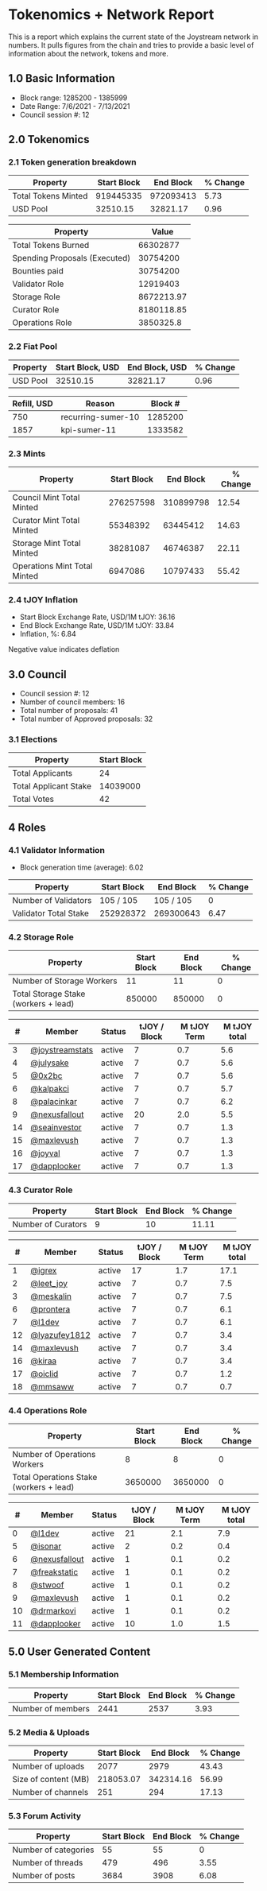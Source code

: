 # Tokenomics + Network Report
This is a report which explains the current state of the Joystream network in numbers. It pulls figures from the chain and tries to provide a basic level of information about the network, tokens and more. 

## 1.0 Basic Information
* Block range: 1285200 - 1385999
* Date Range: 7/6/2021 - 7/13/2021
* Council session #: 12

## 2.0 Tokenomics
### 2.1 Token generation breakdown
| Property            | Start Block | End Block | % Change |
|---------------------|--------------|--------------|----------|
| Total Tokens Minted |  919445335 | 972093413 | 5.73 |
| USD Pool |  32510.15 | 32821.17 | 0.96 |

| Property            | Value        |
|---------------------|--------------|
| Total Tokens Burned | 66302877 |
| Spending Proposals (Executed) | 30754200 |
| Bounties paid       | 30754200 |
| Validator Role      | 12919403 |
| Storage Role        | 8672213.97 |
| Curator Role        | 8180118.85 |
| Operations Role     | 3850325.8 |

### 2.2 Fiat Pool
| Property            | Start Block, USD | End Block, USD | % Change |
|---------------------|--------------|--------------|----------|
| USD Pool | 32510.15 | 32821.17 | 0.96 |

| Refill, USD | Reason | Block # |
|---------------------|--------------|--------------|
| 750 | recurring-sumer-10 | 1285200 |
| 1857 | kpi-sumer-11 | 1333582 |


### 2.3 Mints
| Property                    | Start Block           | End Block | % Change |
|-----------------------------|-----------------------|--------------|----------|
| Council Mint Total Minted   | 276257598  | 310899798 |12.54 |
| Curator Mint Total Minted   | 55348392 | 63445412 | 14.63 |
| Storage Mint Total Minted   | 38281087 | 46746387 | 22.11 |
| Operations Mint Total Minted | 6947086 | 10797433 | 55.42 |


### 2.4 tJOY Inflation

* Start Block Exchange Rate, USD/1M tJOY: 36.16
* End Block Exchange Rate, USD/1M tJOY: 33.84
* Inflation, %: 6.84

Negative value indicates deflation

## 3.0 Council
* Council session #: 12
* Number of council members: 16
* Total number of proposals: 41
* Total number of Approved proposals: 32

### 3.1 Elections
| Property                    | Start Block  |
|-----------------------------|--------------|
| Total Applicants            | 24 |
| Total Applicant Stake       | 14039000 |
| Total Votes                 | 42 |

## 4 Roles
### 4.1 Validator Information
* Block generation time (average): 6.02

| Property                   | Start Block | End Block | % Change |
|----------------------------|--------------|--------------|----------|
| Number of Validators       | 105 / 105 | 105 / 105 | 0 |
| Validator Total Stake      | 252928372 | 269300643 | 6.47 |


### 4.2 Storage Role
| Property                | Start Block | End Block | % Change |
|-------------------------|--------------|--------------|----------|
| Number of Storage Workers | 11 | 11 | 0 |
| Total Storage Stake (workers + lead) | 850000 | 850000 | 0 |

| # | Member | Status | tJOY / Block | M tJOY Term | M tJOY total |
|--|--|--|--|--|--|
| 3 | [@joystreamstats](https://pioneer.joystreamstats.live/#/members/joystreamstats) | active | 7 | 0.7 | 5.6 |
| 4 | [@julysake](https://pioneer.joystreamstats.live/#/members/julysake) | active | 7 | 0.7 | 5.6 |
| 5 | [@0x2bc](https://pioneer.joystreamstats.live/#/members/0x2bc) | active | 7 | 0.7 | 5.6 |
| 6 | [@kalpakci](https://pioneer.joystreamstats.live/#/members/kalpakci) | active | 7 | 0.7 | 5.7 |
| 8 | [@palacinkar](https://pioneer.joystreamstats.live/#/members/palacinkar) | active | 7 | 0.7 | 6.2 |
| 9 | [@nexusfallout](https://pioneer.joystreamstats.live/#/members/nexusfallout) | active | 20 | 2.0 | 5.5 |
| 14 | [@seainvestor](https://pioneer.joystreamstats.live/#/members/seainvestor) | active | 7 | 0.7 | 1.3 |
| 15 | [@maxlevush](https://pioneer.joystreamstats.live/#/members/maxlevush) | active | 7 | 0.7 | 1.3 |
| 16 | [@joyval](https://pioneer.joystreamstats.live/#/members/joyval) | active | 7 | 0.7 | 1.3 |
| 17 | [@dapplooker](https://pioneer.joystreamstats.live/#/members/dapplooker) | active | 7 | 0.7 | 1.3 |


### 4.3 Curator Role
| Property                | Start Block | End Block | % Change |
|-------------------------|--------------|--------------|----------|
| Number of Curators      | 9 | 10 | 11.11 |

| # | Member | Status | tJOY / Block | M tJOY Term | M tJOY total |
|--|--|--|--|--|--|
| 1 | [@igrex](https://pioneer.joystreamstats.live/#/members/igrex) | active | 17 | 1.7 | 17.1 |
| 2 | [@leet_joy](https://pioneer.joystreamstats.live/#/members/leet_joy) | active | 7 | 0.7 | 7.5 |
| 3 | [@meskalin](https://pioneer.joystreamstats.live/#/members/meskalin) | active | 7 | 0.7 | 7.5 |
| 6 | [@prontera](https://pioneer.joystreamstats.live/#/members/prontera) | active | 7 | 0.7 | 6.1 |
| 7 | [@l1dev](https://pioneer.joystreamstats.live/#/members/l1dev) | active | 7 | 0.7 | 6.1 |
| 12 | [@lyazufey1812](https://pioneer.joystreamstats.live/#/members/lyazufey1812) | active | 7 | 0.7 | 3.4 |
| 14 | [@maxlevush](https://pioneer.joystreamstats.live/#/members/maxlevush) | active | 7 | 0.7 | 3.4 |
| 16 | [@kiraa](https://pioneer.joystreamstats.live/#/members/kiraa) | active | 7 | 0.7 | 3.4 |
| 17 | [@oiclid](https://pioneer.joystreamstats.live/#/members/oiclid) | active | 7 | 0.7 | 1.2 |
| 18 | [@mmsaww](https://pioneer.joystreamstats.live/#/members/mmsaww) | active | 7 | 0.7 | 0.7 |


### 4.4 Operations Role
| Property                | Start Block | End Block | % Change |
|-------------------------|--------------|--------------|----------|
| Number of Operations Workers      | 8 | 8 | 0 |
| Total Operations Stake (workers + lead) | 3650000 | 3650000 | 0 |

| # | Member | Status | tJOY / Block | M tJOY Term | M tJOY total |
|--|--|--|--|--|--|
| 0 | [@l1dev](https://pioneer.joystreamstats.live/#/members/l1dev) | active | 21 | 2.1 | 7.9 |
| 5 | [@isonar](https://pioneer.joystreamstats.live/#/members/isonar) | active | 2 | 0.2 | 0.4 |
| 6 | [@nexusfallout](https://pioneer.joystreamstats.live/#/members/nexusfallout) | active | 1 | 0.1 | 0.2 |
| 7 | [@freakstatic](https://pioneer.joystreamstats.live/#/members/freakstatic) | active | 1 | 0.1 | 0.2 |
| 8 | [@stwoof](https://pioneer.joystreamstats.live/#/members/stwoof) | active | 1 | 0.1 | 0.2 |
| 9 | [@maxlevush](https://pioneer.joystreamstats.live/#/members/maxlevush) | active | 1 | 0.1 | 0.2 |
| 10 | [@drmarkovi](https://pioneer.joystreamstats.live/#/members/drmarkovi) | active | 1 | 0.1 | 0.2 |
| 11 | [@dapplooker](https://pioneer.joystreamstats.live/#/members/dapplooker) | active | 10 | 1.0 | 1.5 |


## 5.0 User Generated Content
### 5.1 Membership Information
| Property          | Start Block | End Block | % Change |
|-------------------|--------------|--------------|----------|
| Number of members | 2441|  2537 | 3.93 |

### 5.2 Media & Uploads
| Property                | Start Block | End Block | % Change |
|-------------------------|--------------|--------------|----------|
| Number of uploads       | 2077 | 2979  |  43.43 |
| Size of content (MB)    |  218053.07 |  342314.16 | 56.99 |
| Number of channels      |  251 | 294 | 17.13 |

### 5.3 Forum Activity
| Property          | Start Block | End Block | % Change |
|-------------------|--------------|--------------|----------|
| Number of categories | 55 | 55 | 0 |
| Number of threads    | 479 | 496 | 3.55 |
| Number of posts      | 3684 | 3908 | 6.08 |

